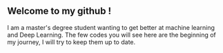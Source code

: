 ## Welcome to my github !

I am a master's degree student wanting to get better at machine learning and Deep Learning. 
The few codes you will see here are the beginning of my journey, I will try to keep them up to date.

